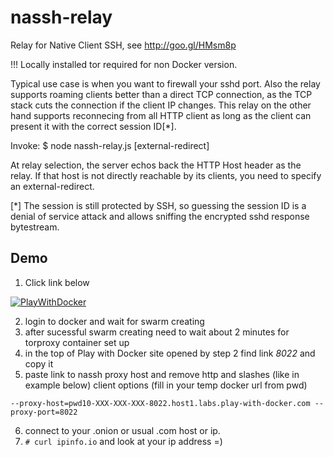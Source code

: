 nassh-relay
===========

Relay for Native Client SSH, see http://goo.gl/HMsm8p

!!! Locally installed tor required for non Docker version.

Typical use case is when you want to firewall your sshd port. Also the
relay supports roaming clients better than a direct TCP connection, as
the TCP stack cuts the connection if the client IP changes. This relay
on the other hand supports reconnecing from all HTTP client as long as
the client can present it with the correct session ID[*].

Invoke:
$ node nassh-relay.js <port> [external-redirect]

At relay selection, the server echos back the HTTP Host header as the
relay. If that host is not directly reachable by its clients, you need
to specify an external-redirect.

[*] The session is still protected by SSH, so guessing the session ID
is a denial of service attack and allows sniffing the encrypted sshd
response bytestream.

## Demo

1. Click link below

[![PlayWithDocker](https://github.com/play-with-docker/stacks/raw/cff22438cb4195ace27f9b15784bbb497047afa7/assets/images/button.png)](http://play-with-docker.com?stack=https://gist.githubusercontent.com/santaklouse/6b1c084bf212a4b00cbd3b838b39495b/raw/nassh-stack.yml)

2. login to docker and wait for swarm creating 
3. after sucessful swarm creating need to wait about 2 minutes for torproxy container set up
4. in the top of Play with Docker site opened by step 2 find link *8022* and copy it
5. paste link to nassh proxy host and remove http and slashes (like in example below)
client options (fill in your temp docker url from pwd)
```
--proxy-host=pwd10-XXX-XXX-XXX-8022.host1.labs.play-with-docker.com --proxy-port=8022
```
6. connect to your .onion or usual .com host or ip.
7. `# curl ipinfo.io` and look at your ip address =)
